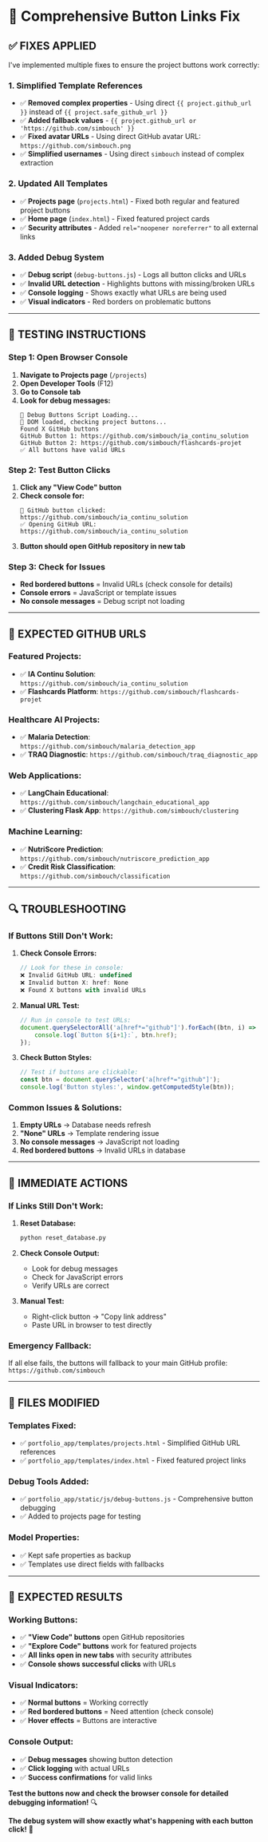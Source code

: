 # 🔧 Comprehensive Button Links Fix

## ✅ **FIXES APPLIED**

I've implemented multiple fixes to ensure the project buttons work correctly:

### **1. Simplified Template References**
- ✅ **Removed complex properties** - Using direct `{{ project.github_url }}` instead of `{{ project.safe_github_url }}`
- ✅ **Added fallback values** - `{{ project.github_url or 'https://github.com/simbouch' }}`
- ✅ **Fixed avatar URLs** - Using direct GitHub avatar URL: `https://github.com/simbouch.png`
- ✅ **Simplified usernames** - Using direct `simbouch` instead of complex extraction

### **2. Updated All Templates**
- ✅ **Projects page** (`projects.html`) - Fixed both regular and featured project buttons
- ✅ **Home page** (`index.html`) - Fixed featured project cards
- ✅ **Security attributes** - Added `rel="noopener noreferrer"` to all external links

### **3. Added Debug System**
- ✅ **Debug script** (`debug-buttons.js`) - Logs all button clicks and URLs
- ✅ **Invalid URL detection** - Highlights buttons with missing/broken URLs
- ✅ **Console logging** - Shows exactly what URLs are being used
- ✅ **Visual indicators** - Red borders on problematic buttons

---

## 🧪 **TESTING INSTRUCTIONS**

### **Step 1: Open Browser Console**
1. **Navigate to Projects page** (`/projects`)
2. **Open Developer Tools** (F12)
3. **Go to Console tab**
4. **Look for debug messages:**
   ```
   🔧 Debug Buttons Script Loading...
   🚀 DOM loaded, checking project buttons...
   Found X GitHub buttons
   GitHub Button 1: https://github.com/simbouch/ia_continu_solution
   GitHub Button 2: https://github.com/simbouch/flashcards-projet
   ✅ All buttons have valid URLs
   ```

### **Step 2: Test Button Clicks**
1. **Click any "View Code" button**
2. **Check console for:**
   ```
   🔗 GitHub button clicked: https://github.com/simbouch/ia_continu_solution
   ✅ Opening GitHub URL: https://github.com/simbouch/ia_continu_solution
   ```
3. **Button should open GitHub repository in new tab**

### **Step 3: Check for Issues**
- **Red bordered buttons** = Invalid URLs (check console for details)
- **Console errors** = JavaScript or template issues
- **No console messages** = Debug script not loading

---

## 🎯 **EXPECTED GITHUB URLS**

### **Featured Projects:**
- ✅ **IA Continu Solution**: `https://github.com/simbouch/ia_continu_solution`
- ✅ **Flashcards Platform**: `https://github.com/simbouch/flashcards-projet`

### **Healthcare AI Projects:**
- ✅ **Malaria Detection**: `https://github.com/simbouch/malaria_detection_app`
- ✅ **TRAQ Diagnostic**: `https://github.com/simbouch/traq_diagnostic_app`

### **Web Applications:**
- ✅ **LangChain Educational**: `https://github.com/simbouch/langchain_educational_app`
- ✅ **Clustering Flask App**: `https://github.com/simbouch/clustering`

### **Machine Learning:**
- ✅ **NutriScore Prediction**: `https://github.com/simbouch/nutriscore_prediction_app`
- ✅ **Credit Risk Classification**: `https://github.com/simbouch/classification`

---

## 🔍 **TROUBLESHOOTING**

### **If Buttons Still Don't Work:**

1. **Check Console Errors:**
   ```javascript
   // Look for these in console:
   ❌ Invalid GitHub URL: undefined
   ❌ Invalid button X: href: None
   ❌ Found X buttons with invalid URLs
   ```

2. **Manual URL Test:**
   ```javascript
   // Run in console to test URLs:
   document.querySelectorAll('a[href*="github"]').forEach((btn, i) => {
       console.log(`Button ${i+1}:`, btn.href);
   });
   ```

3. **Check Button Styles:**
   ```javascript
   // Test if buttons are clickable:
   const btn = document.querySelector('a[href*="github"]');
   console.log('Button styles:', window.getComputedStyle(btn));
   ```

### **Common Issues & Solutions:**

1. **Empty URLs** → Database needs refresh
2. **"None" URLs** → Template rendering issue
3. **No console messages** → JavaScript not loading
4. **Red bordered buttons** → Invalid URLs in database

---

## 🚀 **IMMEDIATE ACTIONS**

### **If Links Still Don't Work:**

1. **Reset Database:**
   ```bash
   python reset_database.py
   ```

2. **Check Console Output:**
   - Look for debug messages
   - Check for JavaScript errors
   - Verify URLs are correct

3. **Manual Test:**
   - Right-click button → "Copy link address"
   - Paste URL in browser to test directly

### **Emergency Fallback:**
If all else fails, the buttons will fallback to your main GitHub profile:
`https://github.com/simbouch`

---

## 📁 **FILES MODIFIED**

### **Templates Fixed:**
- ✅ `portfolio_app/templates/projects.html` - Simplified GitHub URL references
- ✅ `portfolio_app/templates/index.html` - Fixed featured project links

### **Debug Tools Added:**
- ✅ `portfolio_app/static/js/debug-buttons.js` - Comprehensive button debugging
- ✅ Added to projects page for testing

### **Model Properties:**
- ✅ Kept safe properties as backup
- ✅ Templates use direct fields with fallbacks

---

## 🎉 **EXPECTED RESULTS**

### **Working Buttons:**
- ✅ **"View Code" buttons** open GitHub repositories
- ✅ **"Explore Code" buttons** work for featured projects
- ✅ **All links open in new tabs** with security attributes
- ✅ **Console shows successful clicks** with URLs

### **Visual Indicators:**
- ✅ **Normal buttons** = Working correctly
- ✅ **Red bordered buttons** = Need attention (check console)
- ✅ **Hover effects** = Buttons are interactive

### **Console Output:**
- ✅ **Debug messages** showing button detection
- ✅ **Click logging** with actual URLs
- ✅ **Success confirmations** for valid links

**Test the buttons now and check the browser console for detailed debugging information!** 🔍

**The debug system will show exactly what's happening with each button click!** 🚀
